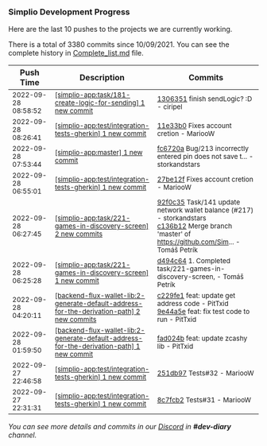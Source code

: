 
### Simplio Development Progress

Here are the last 10 pushes to the projects we are currently working.

There is a total of 3380 commits since 10/09/2021. You can see the complete history in
 [Complete_list.md](Complete_list.md) file.

| Push Time | Description | Commits |
| --- | --- | --- |
| <sub>2022-09-28 08:58:52</sub> | <sub>[[simplio-app:task/181\-create\-logic\-for\-sending] 1 new commit](https://github.com/SimplioOfficial/simplio-app/commit/1306351f80ca8ba961e8703a959101a0d7280e09)</sub> | <sub>[1306351](https://github.com/SimplioOfficial/simplio-app/commit/1306351f80ca8ba961e8703a959101a0d7280e09) finish sendLogic? :D - ciripel</sub> |
| <sub>2022-09-28 08:26:41</sub> | <sub>[[simplio-app:test/integration\-tests\-gherkin] 1 new commit](https://github.com/SimplioOfficial/simplio-app/commit/11e33b051886423104b3047f19a3725a50a1052f)</sub> | <sub>[11e33b0](https://github.com/SimplioOfficial/simplio-app/commit/11e33b051886423104b3047f19a3725a50a1052f) Fixes account cretion - MariooW</sub> |
| <sub>2022-09-28 07:53:44</sub> | <sub>[[simplio-app:master] 1 new commit](https://github.com/SimplioOfficial/simplio-app/commit/fc6720a9ea8a4bb5743a8eac8343f64c804998d0)</sub> | <sub>[fc6720a](https://github.com/SimplioOfficial/simplio-app/commit/fc6720a9ea8a4bb5743a8eac8343f64c804998d0) Bug/213 incorrectly entered pin does not save t... - storkandstars</sub> |
| <sub>2022-09-28 06:55:01</sub> | <sub>[[simplio-app:test/integration\-tests\-gherkin] 1 new commit](https://github.com/SimplioOfficial/simplio-app/commit/27be12f4890841143a17bd0bc464be8ef102e78c)</sub> | <sub>[27be12f](https://github.com/SimplioOfficial/simplio-app/commit/27be12f4890841143a17bd0bc464be8ef102e78c) Fixes account cretion - MariooW</sub> |
| <sub>2022-09-28 06:27:45</sub> | <sub>[[simplio-app:task/221\-games\-in\-discovery\-screen] 2 new commits](https://github.com/SimplioOfficial/simplio-app/compare/d494c64bee13...c136b12e3e1a)</sub> | <sub>[92f0c35](https://github.com/SimplioOfficial/simplio-app/commit/92f0c35e5826424207d4459566f4a56dde7991d3) Task/141 update network wallet balance (#217) - storkandstars<br>[c136b12](https://github.com/SimplioOfficial/simplio-app/commit/c136b12e3e1a45caf97950031e0fb6637a1de913) Merge branch 'master' of https://github.com/Sim... - Tomáš Petrík</sub> |
| <sub>2022-09-28 06:25:28</sub> | <sub>[[simplio-app:task/221\-games\-in\-discovery\-screen] 1 new commit](https://github.com/SimplioOfficial/simplio-app/commit/d494c64bee130802b8e05783d2645af0567f03e1)</sub> | <sub>[d494c64](https://github.com/SimplioOfficial/simplio-app/commit/d494c64bee130802b8e05783d2645af0567f03e1) 1. Completed task/221-games-in-discovery-screen, - Tomáš Petrík</sub> |
| <sub>2022-09-28 04:20:11</sub> | <sub>[[backend-flux-wallet-lib:2\-generate\-default\-address\-for\-the\-derivation\-path] 2 new commits](https://github.com/SimplioOfficial/backend-flux-wallet-lib/compare/fad024b9ab45...9e44a5ea9624)</sub> | <sub>[c229fe1](https://github.com/SimplioOfficial/backend-flux-wallet-lib/commit/c229fe12f79b630e1290463d9e949dcc8268e534) feat: update get address code - PitTxid<br>[9e44a5e](https://github.com/SimplioOfficial/backend-flux-wallet-lib/commit/9e44a5ea9624a419ff782655117b0cfbda46ae66) feat: fix test code to run - PitTxid</sub> |
| <sub>2022-09-28 01:59:50</sub> | <sub>[[backend-flux-wallet-lib:2\-generate\-default\-address\-for\-the\-derivation\-path] 1 new commit](https://github.com/SimplioOfficial/backend-flux-wallet-lib/commit/fad024b9ab45a19f9a91735fe1f12cbada9e7223)</sub> | <sub>[fad024b](https://github.com/SimplioOfficial/backend-flux-wallet-lib/commit/fad024b9ab45a19f9a91735fe1f12cbada9e7223) feat: update zcashy lib - PitTxid</sub> |
| <sub>2022-09-27 22:46:58</sub> | <sub>[[simplio-app:test/integration\-tests\-gherkin] 1 new commit](https://github.com/SimplioOfficial/simplio-app/commit/251db9749b402672bbf6062aaf34638ad7e66bfc)</sub> | <sub>[251db97](https://github.com/SimplioOfficial/simplio-app/commit/251db9749b402672bbf6062aaf34638ad7e66bfc) Tests#32 - MariooW</sub> |
| <sub>2022-09-27 22:31:31</sub> | <sub>[[simplio-app:test/integration\-tests\-gherkin] 1 new commit](https://github.com/SimplioOfficial/simplio-app/commit/8c7fcb24e0d262b544d027e6f0a95073d43a339b)</sub> | <sub>[8c7fcb2](https://github.com/SimplioOfficial/simplio-app/commit/8c7fcb24e0d262b544d027e6f0a95073d43a339b) Tests#31 - MariooW</sub> |

_You can see more details and commits in our [Discord](https://discord.gg/aKhjuwZmdP) in **#dev-diary** channel._
